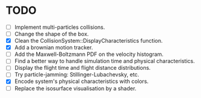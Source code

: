 # TODO

- [ ] Implement multi-particles collisions.
- [ ] Change the shape of the box.
- [x] Clean the CollisionSystem::DisplayCharacteristics function.
- [x] Add a brownian motion tracker.
- [ ] Add the Maxwell-Boltzmann PDF on the velocity histogram.
- [ ] Find a better way to handle simulation time and physical characteristics.
- [ ] Display the flight time and flight distance distributions.
- [ ] Try particle-jamming: Stillinger-Lubachevsky, etc.
- [x] Encode system's physical characteristics with colors.
- [ ] Replace the isosurface visualisation by a shader.
